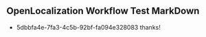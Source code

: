 ## OpenLocalization Workflow Test MarkDown
* 5dbbfa4e-7fa3-4c5b-92bf-fa094e328083 thanks!

<!--HONumber=Nov16_HO2-->



